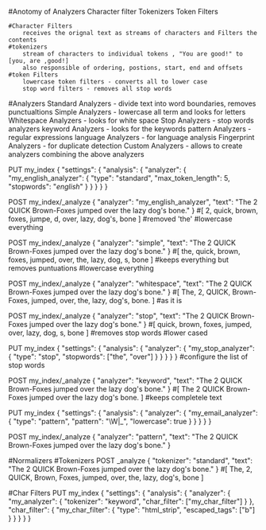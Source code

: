 #Anotomy of Analyzers
    Character filter
    Tokenizers
    Token Filters

    #Character Filters
        receives the orignal text as streams of characters and Filters the contents
    #tokenizers
        stream of characters to individual tokens , "You are good!" to [you, are ,good!]
        also responsible of ordering, postions, start, end and offsets
    #token Filters
        lowercase token filters - converts all to lower case
        stop word filters - removes all stop words

#Analyzers
    Standard Analyzers - divide text into word boundaries, removes punctualtions
    Simple Analyzers - lowercase all term and looks for letters
    Whitespace Analyzers - looks for white space
    Stop Analyzers - stop words analyzers
    keyword Analyzers - looks for the keywords
    pattern Analyzers - regular expressions
    language Analyzers - for language analysis
    Fingerprint Analyzers - for duplicate detection
    Custom Analyzers - allows to create analyzers combining the above analyzers

PUT my_index
{
  "settings": {
    "analysis": {
      "analyzer": {
        "my_english_analyzer": {
          "type": "standard",
          "max_token_length": 5,
          "stopwords": "_english_"
        }
      }
    }
  }
}

POST my_index/_analyze
{
  "analyzer": "my_english_analyzer",
  "text": "The 2 QUICK Brown-Foxes jumped over the lazy dog's bone."
}
#[ 2, quick, brown, foxes, jumpe, d, over, lazy, dog's, bone ]
#removed 'the'
#lowercase everything

POST my_index/_analyze
{
  "analyzer": "simple",
  "text": "The 2 QUICK Brown-Foxes jumped over the lazy dog's bone."
}
#[ the, quick, brown, foxes, jumped, over, the, lazy, dog, s, bone ]
#keeps everything but removes puntuations
#lowercase everything

POST my_index/_analyze
{
  "analyzer": "whitespace",
  "text": "The 2 QUICK Brown-Foxes jumped over the lazy dog's bone."
}
#[ The, 2, QUICK, Brown-Foxes, jumped, over, the, lazy, dog's, bone. ]
#as it is


POST my_index/_analyze
{
  "analyzer": "stop",
  "text": "The 2 QUICK Brown-Foxes jumped over the lazy dog's bone."
}
#[ quick, brown, foxes, jumped, over, lazy, dog, s, bone ]
#removes stop words
#lower cased

PUT my_index
{
  "settings": {
    "analysis": {
      "analyzer": {
        "my_stop_analyzer": {
          "type": "stop",
          "stopwords": ["the", "over"]
        }
      }
    }
  }
}
#configure the list of stop words

POST my_index/_analyze
{
  "analyzer": "keyword",
  "text": "The 2 QUICK Brown-Foxes jumped over the lazy dog's bone."
}
#[ The 2 QUICK Brown-Foxes jumped over the lazy dog's bone. ]
#keeps completele text

PUT my_index
{
  "settings": {
    "analysis": {
      "analyzer": {
        "my_email_analyzer": {
          "type":      "pattern",
          "pattern":   "\\W|_", 
          "lowercase": true
        }
      }
    }
  }
}

POST my_index/_analyze
{
  "analyzer": "pattern",
  "text": "The 2 QUICK Brown-Foxes jumped over the lazy dog's bone."
}

#Normalizers
#Tokenizers
POST _analyze
{
  "tokenizer": "standard",
  "text": "The 2 QUICK Brown-Foxes jumped over the lazy dog's bone."
}
#[ The, 2, QUICK, Brown, Foxes, jumped, over, the, lazy, dog's, bone ]

#Char Filters
PUT my_index
{
  "settings": {
    "analysis": {
      "analyzer": {
        "my_analyzer": {
          "tokenizer": "keyword",
          "char_filter": ["my_char_filter"]
        }
      },
      "char_filter": {
        "my_char_filter": {
          "type": "html_strip",
          "escaped_tags": ["b"]
        }
      }
    }
  }
}
